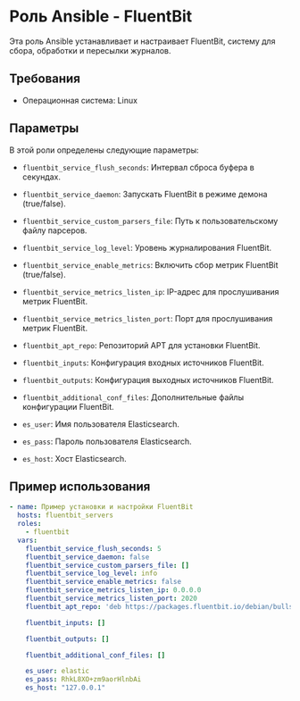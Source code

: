 # Роль Ansible - FluentBit

Эта роль Ansible устанавливает и настраивает FluentBit, систему для сбора, обработки и пересылки журналов.

## Требования

- Операционная система: Linux

## Параметры

В этой роли определены следующие параметры:

- `fluentbit_service_flush_seconds`: Интервал сброса буфера в секундах.
- `fluentbit_service_daemon`: Запускать FluentBit в режиме демона (true/false).
- `fluentbit_service_custom_parsers_file`: Путь к пользовательскому файлу парсеров.
- `fluentbit_service_log_level`: Уровень журналирования FluentBit.
- `fluentbit_service_enable_metrics`: Включить сбор метрик FluentBit (true/false).
- `fluentbit_service_metrics_listen_ip`: IP-адрес для прослушивания метрик FluentBit.
- `fluentbit_service_metrics_listen_port`: Порт для прослушивания метрик FluentBit.
- `fluentbit_apt_repo`: Репозиторий APT для установки FluentBit.

- `fluentbit_inputs`: Конфигурация входных источников FluentBit.
- `fluentbit_outputs`: Конфигурация выходных источников FluentBit.
- `fluentbit_additional_conf_files`: Дополнительные файлы конфигурации FluentBit.

- `es_user`: Имя пользователя Elasticsearch.
- `es_pass`: Пароль пользователя Elasticsearch.
- `es_host`: Хост Elasticsearch.

## Пример использования

```yaml
- name: Пример установки и настройки FluentBit
  hosts: fluentbit_servers
  roles:
    - fluentbit
  vars:
    fluentbit_service_flush_seconds: 5
    fluentbit_service_daemon: false
    fluentbit_service_custom_parsers_file: []
    fluentbit_service_log_level: info
    fluentbit_service_enable_metrics: false
    fluentbit_service_metrics_listen_ip: 0.0.0.0
    fluentbit_service_metrics_listen_port: 2020
    fluentbit_apt_repo: 'deb https://packages.fluentbit.io/debian/bullseye bullseye main'

    fluentbit_inputs: []

    fluentbit_outputs: []

    fluentbit_additional_conf_files: []

    es_user: elastic
    es_pass: RhkL8XO+zm9aorHlnbAi
    es_host: "127.0.0.1"
